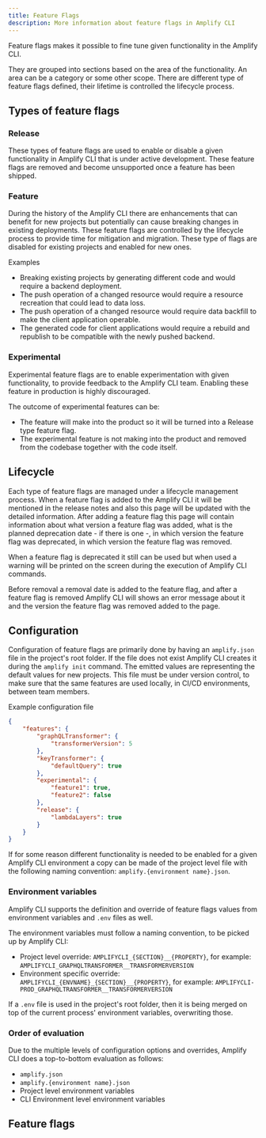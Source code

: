 ```yaml
---
title: Feature Flags
description: More information about feature flags in Amplify CLI
---
```


Feature flags makes it possible to fine tune given functionality in the Amplify CLI.

They are grouped into sections based on the area of the functionality. An area can be a category or some other scope. There are different type of feature flags defined, their lifetime is controlled the lifecycle process.

## Types of feature flags

### Release

These types of feature flags are used to enable or disable a given functionality in Amplify CLI that is under active development. These feature flags are removed and become unsupported once a feature has been shipped.

### Feature

During the history of the Amplify CLI there are enhancements that can benefit for new projects but potentially can cause breaking changes in existing deployments. These feature flags are controlled by the lifecycle process to provide time for mitigation and migration. These type of flags are disabled for existing projects and enabled for new ones.

Examples

- Breaking existing projects by generating different code and would require a backend deployment.
- The push operation of a changed resource would require a resource recreation that could lead to data loss.
- The push operation of a changed resource would require data backfill to make the client application operable.
- The generated code for client applications would require a rebuild and republish to be compatible with the newly pushed backend.

### Experimental

Experimental feature flags are to enable experimentation with given functionality, to provide feedback to the Amplify CLI team. Enabling these feature in production is highly discouraged.

The outcome of experimental features can be:
- The feature will make into the product so it will be turned into a Release type feature flag.
- The experimental feature is not making into the product and removed from the codebase together with the code itself.

## Lifecycle

Each type of feature flags are managed under a lifecycle management process. When a feature flag is added to the Amplify CLI it will be mentioned in the release notes and also this page will be updated with the detailed information. After adding a feature flag this page will contain information about what version a feature flag was added, what is the planned deprecation date - if there is one -,  in which version the feature flag was deprecated, in which version the feature flag was removed.

When a feature flag is deprecated it still can be used but when used a warning will be printed on the screen during the execution of Amplify CLI commands.

Before removal a removal date is added to the feature flag, and after a feature flag is removed Amplify CLI will shows an error message about it and the version the feature flag was removed added to the page.

## Configuration

Configuration of feature flags are primarily done by having an `amplify.json` file in the project's root folder. If the file does not exist Amplify CLI creates it during the `amplify init` command. The emitted values are representing the default values for new projects. This file must be under version control, to make sure that the same features are used locally, in CI/CD environments, between team members.

Example configuration file

```json
{
    "features": {
        "graphQLTransformer": {
            "transformerVersion": 5
        },
        "keyTransformer": {
            "defaultQuery": true
        },
        "experimental": {
            "feature1": true,
            "feature2": false
        },
        "release": {
            "lambdaLayers": true
        }
    }
}
```

If for some reason different functionality is needed to be enabled for a given Amplify CLI environment a copy can be made of the project level file with the following naming convention: `amplify.{environment name}.json`.

### Environment variables

Amplify CLI supports the definition and override of feature flags values from environment variables and `.env` files as well.

The environment variables must follow a naming convention, to be picked up by Amplify CLI:

- Project level override: `AMPLIFYCLI_{SECTION}__{PROPERTY}`, for example: `AMPLIFYCLI_GRAPHQLTRANSFORMER__TRANSFORMERVERSION`
- Environment specific override: `AMPLIFYCLI_{ENVNAME}_{SECTION}__{PROPERTY}`, for example: `AMPLIFYCLI-PROD_GRAPHQLTRANSFORMER__TRANSFORMERVERSION`

If a `.env` file is used in the project's root folder, then it is being merged on top of the current process' environment variables, overwriting those.

### Order of evaluation

Due to the multiple levels of configuration options and overrides, Amplify CLI does a top-to-bottom evaluation as follows:

- `amplify.json`
- `amplify.{environment name}.json`
- Project level environment variables
- CLI Environment level environment variables

## Feature flags

<amplify-feature-flags />

